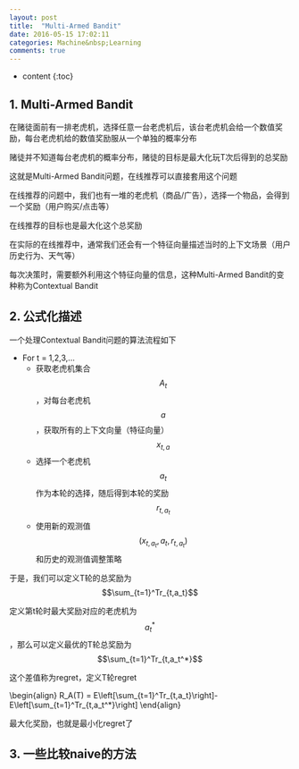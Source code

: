 ```yaml
---
layout: post
title:  "Multi-Armed Bandit"
date: 2016-05-15 17:02:11 
categories: Machine&nbsp;Learning
comments: true
---
```


* content
{:toc}

## 1. Multi-Armed Bandit

在赌徒面前有一排老虎机，选择任意一台老虎机后，该台老虎机会给一个数值奖励，每台老虎机给的数值奖励服从一个单独的概率分布

赌徒并不知道每台老虎机的概率分布，赌徒的目标是最大化玩T次后得到的总奖励

这就是Multi-Armed Bandit问题，在线推荐可以直接套用这个问题

在线推荐的问题中，我们也有一堆的老虎机（商品/广告），选择一个物品，会得到一个奖励（用户购买/点击等）

在线推荐的目标也是最大化这个总奖励

在实际的在线推荐中，通常我们还会有一个特征向量描述当时的上下文场景（用户历史行为、天气等）

每次决策时，需要额外利用这个特征向量的信息，这种Multi-Armed Bandit的变种称为Contextual Bandit

## 2. 公式化描述

一个处理Contextual Bandit问题的算法流程如下

* For t = 1,2,3,...
    * 获取老虎机集合$$A_t$$，对每台老虎机$$a$$，获取所有的上下文向量（特征向量）$$x_{t,a}$$
    * 选择一个老虎机$$a_t$$作为本轮的选择，随后得到本轮的奖励$$r_{t,a_t}$$
    * 使用新的观测值$$(x_{t,a_t},a_t,r_{t,a_t})$$和历史的观测值调整策略

于是，我们可以定义T轮的总奖励为$$\sum_{t=1}^Tr_{t,a_t}$$

定义第t轮时最大奖励对应的老虎机为$$a_t^*$$，那么可以定义最优的T轮总奖励为$$\sum_{t=1}^Tr_{t,a_t^*}$$

这个差值称为regret，定义T轮regret

\begin{align}
R_A(T) = E\left\[\sum_{t=1}^Tr_{t,a_t}\right\]-E\left\[\sum_{t=1}^Tr_{t,a_t^*}\right\]
\end{align}

最大化奖励，也就是最小化regret了

## 3. 一些比较naive的方法

